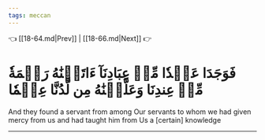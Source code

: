 ```yaml
---
tags: meccan
---
```


👈 [[18-64.md|Prev]] | [[18-66.md|Next]] 👉

# فَوَجَدَا عَبۡدٗا مِّنۡ عِبَادِنَآ ءَاتَيۡنَٰهُ رَحۡمَةٗ مِّنۡ عِندِنَا وَعَلَّمۡنَٰهُ مِن لَّدُنَّا عِلۡمٗا

And they found a servant from among Our servants to whom we had given mercy from us and had taught him from Us a [certain] knowledge

---

